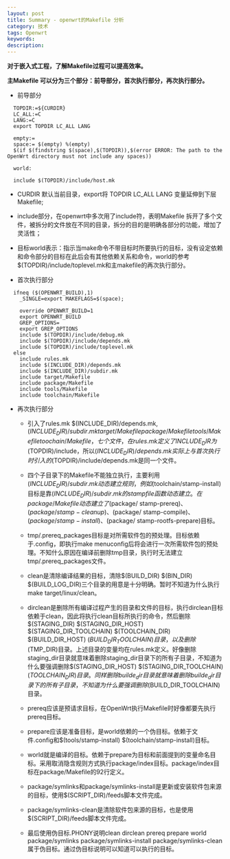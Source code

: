 ```yaml
---
layout: post
title: Summary - openwrt的Makefile 分析
category: 技术
tags: Openwrt
keywords:
description:
---
```


**对于嵌入式工程，了解Makefile过程可以提高效率。**

**主Makefile 可以分为三个部分：前导部分，首次执行部分，再次执行部分。**

* 前导部分

```
  TOPDIR:=${CURDIR}
  LC_ALL:=C
  LANG:=C
  export TOPDIR LC_ALL LANG

  empty:=
  space:= $(empty) %(empty)
  $(if $(findstring $(space),$(TOPDIR)),$(error ERROR: The path to the OpenWrt directory must not include any spaces))

  world:

  include $(TOPDIR)/include/host.mk
```

  * CURDIR 默认当前目录，export将 TOPDIR LC_ALL LANG 变量延伸到下层Makefile;
  
  * include部分，在openwrt中多次用了include符，表明Makefile 拆开了多个文件，被拆分的文件放在不同的目录，拆分的目的是明确各部分的功能，增加了灵活性；
  
  * 目标world表示：指示当make命令不带目标时所要执行的目标，没有设定依赖和命令部分的目标在此后会有其他依赖关系和命令，world的参考$(TOPDIR)/include/toplevel.mk和主makefile的再次执行部分。

* 首次执行部分

```
  ifneq ($(OPENWRT_BUILD),1)
    _SINGLE=export MAKEFLAGS=$(space);

	override OPENWRT_BUILD=1
	export OPENWRT_BUILD
	GREP_OPTIONS=
	export GREP_OPTIONS
	include $(TOPDIR)/include/debug.mk
	include $(TOPDIR)/include/depends.mk
	include $(TOPDIR)/include/toplevel.mk
  else
  	include rules.mk
	include $(INCLUDE_DIR)/depends.mk
	include $(INCLUDE_DIR)/subdir.mk
	include target/Makefile
	include package/Makefile
	include tools/Makefile
	include toolchain/Makefile
```

* 再次执行部分

  * 引入了rules.mk $(INCLUDE_DIR)/depends.mk, $(INCLUDE_DIR)/subdir.mk target/Makefile package/Makefile tools/Makefile toochain/Makefile，七个文件，在rules.mk定义了INCLUDE_DIR为$(TOPDIR)/include，所以$(INCLUDE_DIR)/depends.mk实际上与首次执行时引入的$(TOPDIR)/include/depends.mk是同一个文件。
  
  * 四个子目录下的Makefile不能独立执行，主要利用$(INCLUDE_DIR)/subdir.mk动态建立规则，例如$(toolchain/stamp-install)目标是靠$(INCLUDE_DIR)/subdir.mk的stampfile函数动态建立。在package/Makefile动态建立了$(package/ stamp-prereq)、$(package/ stamp-cleanup)、$(package/ stamp-compile)、$(package/ stamp-install)、$(package/ stamp-rootfs-prepare)目标。
  
  * tmp/.prereq_packages目标是对所需软件包的预处理。目标依赖于.config，即执行make menuconfig后将会进行一次所需软件包的预处理。不知什么原因在编译前删除tmp目录，执行时无法建立tmp/.prereq_packages文件。
  
  * clean是清除编译结果的目标，清除$(BUILD_DIR) $(BIN_DIR) $(BUILD_LOG_DIR)三个目录的用意是十分明确。暂时不知道为什么执行make target/linux/clean。
  
  * dirclean是删除所有编译过程产生的目录和文件的目标，执行dirclean目标依赖于clean，因此将执行clean目标所执行的命令，然后删除$(STAGING_DIR) $(STAGING_DIR_HOST) $(STAGING_DIR_TOOLCHAIN) $(TOOLCHAIN_DIR) $(BUILD_DIR_HOST) $(BUILD_DIR_TOOLCHAIN)目录，以及删除$(TMP_DIR)目录。上述目录的变量均在rules.mk定义。好像删除staging_dir目录就意味着删除staging_dir目录下的所有子目录，不知道为什么要强调删除$(STAGING_DIR_HOST) $(STAGING_DIR_TOOLCHAIN) $(TOOLCHAIN_DIR)目录。同样删除builde_dir目录就意味着删除builde_dir目录下的所有子目录，不知道为什么要强调删除$(BUILD_DIR_TOOLCHAIN)目录。
  
  * prereq应该是预请求目标，在OpenWrt执行Makefile时好像都要先执行prereq目标。
  
  * prepare应该是准备目标，是world依赖的一个伪目标。依赖于文件.config和$(tools/stamp-install) $(toolchain/stamp-install)目标。
  
  * world就是编译的目标。依赖于prepare为目标和前面提到的变量命名目标。采用取消隐含规则方式执行package/index目标。package/index目标在package/Makefile的92行定义。
  
  * package/symlinks和package/symlinks-install是更新或安装软件包来源的目标，使用$(SCRIPT_DIR)/feeds脚本文件完成。
  
  * package/symlinks-clean是清除软件包来源的目标，也是使用$(SCRIPT_DIR)/feeds脚本文件完成。
   
  * 最后使用伪目标.PHONY说明clean dirclean prereq prepare world package/symlinks package/symlinks-install package/symlinks-clean属于伪目标。通过伪目标说明可以知道可以执行的目标。
